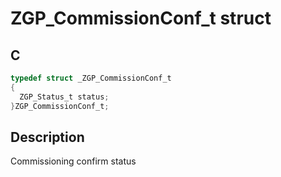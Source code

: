 # ZGP_CommissionConf_t struct

## C

```c
typedef struct _ZGP_CommissionConf_t
{
  ZGP_Status_t status;
}ZGP_CommissionConf_t;

```
## Description

 Commissioning confirm status 